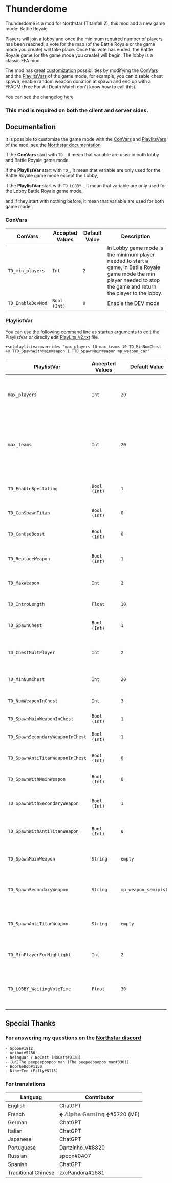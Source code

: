 
# Thunderdome

Thunderdome is a mod for Northstar (Titanfall 2), this mod add a new game mode: Battle Royale.

Players will join a lobby and once the minimum required number of players has been reached, a vote for the map (of the Battle Royale or the game mode you create) will take place. Once this vote has ended, the Battle Royale game (or the game mode you create) will begin. The lobby is a classic FFA mod.

The mod has great [customization](https://github.com/AlphaGaming7780/Thunderdome#documentation) possibilities by modifying the [ConVars](https://r2northstar.gitbook.io/r2northstar-wiki/hosting-a-server-with-northstar/dedicated-server#convars) and the [PlaylitsVars](https://r2northstar.gitbook.io/r2northstar-wiki/hosting-a-server-with-northstar/dedicated-server#playlist-overrides) of the game mode, for example, you can disable chest spawn, enable random weapon donation at spawn and end up with a FFADM (Free For All Death Match don't know how to call this).

You can see the changelog [here](https://github.com/AlphaGaming7780/Thunderdome/blob/main/Changelog.md)

### **This mod is required on both the client and server sides.**


## Documentation
It is possible to customize the game mode with the [ConVars](https://github.com/AlphaGaming7780/Thunderdome#convars) and [PlaylitsVars](https://github.com/AlphaGaming7780/Thunderdome#playlistvar) of the mod, see the [Northstar documentation](https://r2northstar.gitbook.io/r2northstar-wiki/hosting-a-server-with-northstar/dedicated-server)

if the **ConVars** start with `TD_`, it mean that variable are used in both lobby and Battle Royale game mode.

If the **PlaylistVar** start with `TD_`, it mean that variable are only used for the Battle Royale game mode except the Lobby,

if the **PlaylistVar** start with `TD_LOBBY_`, it mean that variable are only used for the Lobby Battle Royale game mode,

and if they start with nothing before, it mean that variable are used for both game mode.

### ConVars
| ConVars | Accepted Values | Default Value | Description |
| ----------------- | --------------- | ------------- | ----------- |
| `TD_min_players` | `Int` | `2` | In Lobby game mode is the minimum player needed to start a game, in Batlle Royale game mode the min player needed to stop the game and return the player to the lobby. |
|`TD_EnableDevMod` | `Bool (Int)` | `0` | Enable the DEV mode |

### PlaylistVar

You can use the following command line as startup arguments to edit the PlaylistVar or direclly edit [PlayLits_v2.txt](https://github.com/AlphaGaming7780/Thunderdome/blob/main/keyvalues/playlists_v2.txt) file.
```
+setplaylistvaroverrides "max_players 10 max_teams 10 TD_MinNumChest 40 TTD_SpawnWithMainWeapon 1 TTD_SpawnMainWeapon mp_weapon_car"
```

| PlaylistVar | Accepted Values | Default Value | Description |
| ----------------- | --------------- | ------------- | ----------- |
| `max_players`     | `Int`           | `20`          | Determine the amount of player max on the server, **need to be the same value for both game mode.** |
| `max_teams`       | `Int` | `20` | Need to be the **same** as `max_players`, you can have 20 team max, game limite, so 20 player max, **need to be the same value for both game mode.**|
| `TD_EnableSpectating` | `Bool (Int)` | `1` | Allowed death player to spectate other player, `0` : False, `1` : True |
| `TD_CanSpawnTitan` | `Bool (Int)` | `0` | Allowed player to summon their titan, `0` : False, `1` : True |
| `TD_CanUseBoost` | `Bool (Int)` | `0` | Allowed player to use their boost, `0` : False, `1` : True |
| `TD_ReplaceWeapon` | `Bool (Int)` | `1` | Replace player weapons at the start of the game, `0` : False, `1` : True |
| `TD_MaxWeapon` | `Int` | `2` | Max number of weapon a player can take |
| `TD_IntroLength` | `Float` | `10` | Time of the prematch state in seconde |
| `TD_SpawnChest` | `Bool  (Int)` | `1` | Spawn chest arround the map, `0` : False, `1` : True |
| `TD_ChestMultPlayer` | `Int` | `2` | ```(TD_ChestMultPlayer * NumPlayer) > TD_MinNumChest ? TD_ChestMultPlayer * NumPlayer : TD_MinNumChest``` |
| `TD_MinNumChest` | `Int` | `20` | The numbres of chest that spawn in the map |
| `TD_NumWeaponInChest` | `Int` | `3` | The numbres of weapon that spawn in the chest |
| `TD_SpawnMainWeaponInChest` | `Bool  (Int)` | `1` | Can main weapon spawn in chest |
| `TD_SpawnSecondaryWeaponInChest` | `Bool  (Int)` | `1` | Can secondary weapon spawn in chest |
| `TD_SpawnAntiTitanWeaponInChest` | `Bool  (Int)` | `0` | Can anti titan weapon spawn in chest |
| `TD_SpawnWithMainWeapon` | `Bool  (Int)` | `0` | If the player spawn with a main weapon, `0` : False, `1` : True |
| `TD_SpawnWithSecondaryWeapon` | `Bool  (Int)` | `1` | If the player spawn with a secondary weapon, `0` : False, `1` : True |
| `TD_SpawnWithAntiTitanWeapon` | `Bool  (Int)` | `0` | If the player spawn with a anti titan weapon, `0` : False, `1` : True |
| `TD_SpawnMainWeapon` | `String` | `empty` | The main weapon the player will spawn with, `"empty"` = random weapon |
| `TD_SpawnSecondaryWeapon` | `String` | `mp_weapon_semipistol` | The secondary weapon the player will spawn whit, `"empty"` = random weapon |
| `TD_SpawnAntiTitanWeapon` | `String` | `empty` | The anti titan weapon the player will spawn whit, `"empty"` = random weapon |
| `TD_MinPlayerForHighlight` | `Int` | `2` | The minimum number of players alive to high light the remaining players |
| `TD_LOBBY_WaitingVoteTime` | `Float` | `30` | The time the server wait for player to vote for the next map, before it load the map the player vote. |

## Special Thanks

### For answering my questions on the [Northstar discord](https://discord.gg/northstar)

    - Spoon#1812
    - uniboi#5786
    - Neinguar / NoCatt (NoCatt#8128)
    - [UK]The peepeepoopoo man (The peepeepoopoo man#3301)
    - BobTheBob#1150
    - Nine+Ten (Fifty#8113)

### For translations
| Languag | Contributor |
| ------- | ----------- |
| English | ChatGPT |
| French | ᚖ 𝔸𝕝𝕡𝕙𝕒 𝔾𝕒𝕞𝕚𝕟𝕘 ᚖ#5720 (ME) |
| German | ChatGPT |
| Italian | ChatGPT |
| Japanese | ChatGPT |
| Portuguese| Dartzinho_V#8820 |
| Russian | spoon#0407 |
| Spanish | ChatGPT |
| Traditional Chinese | zxcPandora#1581 |
